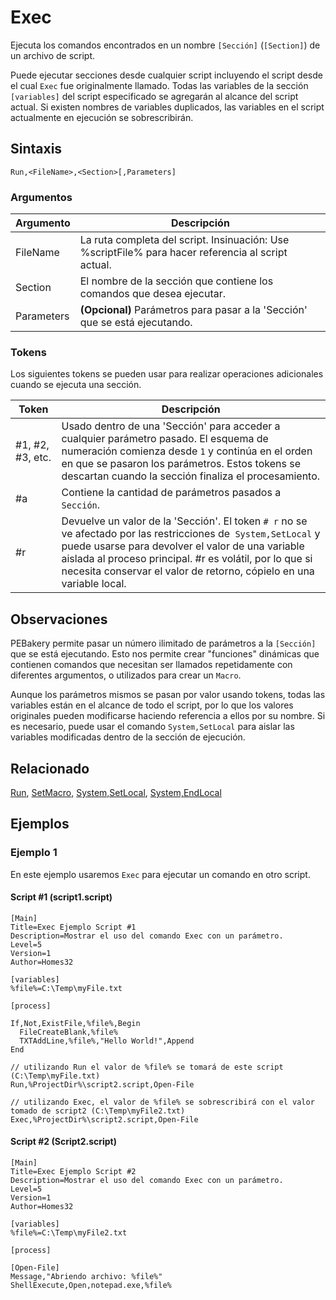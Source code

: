 # Exec

Ejecuta los comandos encontrados en un nombre `[Sección]` (`[Section]`) de un archivo de script.

Puede ejecutar secciones desde cualquier script incluyendo el script desde el cual `Exec` fue originalmente llamado. Todas las variables de la sección `[variables]` del script especificado se agregarán al alcance del script actual. Si existen nombres de variables duplicados, las variables en el script actualmente en ejecución se sobrescribirán.

## Sintaxis

```pebakery
Run,<FileName>,<Section>[,Parameters]
```

### Argumentos

| Argumento | Descripción |
| --- | --- |
| FileName | La ruta completa del script. Insinuación: Use %scriptFile% para hacer referencia al script actual. |
| Section | El nombre de la sección que contiene los comandos que desea ejecutar. |
| Parameters | **(Opcional)** Parámetros para pasar a la 'Sección' que se está ejecutando. |

### Tokens

Los siguientes tokens se pueden usar para realizar operaciones adicionales cuando se ejecuta una sección.

| Token | Descripción |
| --- | --- |
| #1, #2, #3, etc. | Usado dentro de una 'Sección' para acceder a cualquier parámetro pasado. El esquema de numeración comienza desde `1` y continúa en el orden en que se pasaron los parámetros. Estos tokens se descartan cuando la sección finaliza el procesamiento. |
| #a | Contiene la cantidad de parámetros pasados a `Sección`. |
| #r | Devuelve un valor de la 'Sección'. El token `# r` no se ve afectado por las restricciones de` System,SetLocal` y puede usarse para devolver el valor de una variable aislada al proceso principal. #r es volátil, por lo que si necesita conservar el valor de retorno, cópielo en una variable local. |

## Observaciones

PEBakery permite pasar un número ilimitado de parámetros a la `[Sección]` que se está ejecutando. Esto nos permite crear "funciones" dinámicas que contienen comandos que necesitan ser llamados repetidamente con diferentes argumentos, o utilizados para crear un `Macro`.

Aunque los parámetros mismos se pasan por valor usando tokens, todas las variables están en el alcance de todo el script, por lo que los valores originales pueden modificarse haciendo referencia a ellos por su nombre. Si es necesario, puede usar el comando `System,SetLocal` para aislar las variables modificadas dentro de la sección de ejecución.

## Relacionado

[Run](./Run.md), [SetMacro](../Control/SetMacro.md), [System,SetLocal](../System/SetLocal.md), [System,EndLocal](../System/EndLocal.md)

## Ejemplos

### Ejemplo 1

En este ejemplo usaremos `Exec` para ejecutar un comando en otro script.

#### Script #1 (script1.script)

```pebakery
[Main]
Title=Exec Ejemplo Script #1
Description=Mostrar el uso del comando Exec con un parámetro.
Level=5
Version=1
Author=Homes32

[variables]
%file%=C:\Temp\myFile.txt

[process]

If,Not,ExistFile,%file%,Begin
  FileCreateBlank,%file%
  TXTAddLine,%file%,"Hello World!",Append
End

// utilizando Run el valor de %file% se tomará de este script (C:\Temp\myFile.txt)
Run,%ProjectDir%\script2.script,Open-File

// utilizando Exec, el valor de %file% se sobrescribirá con el valor tomado de script2 (C:\Temp\myFile2.txt)
Exec,%ProjectDir%\script2.script,Open-File
```

#### Script #2 (Script2.script)

```pebakery
[Main]
Title=Exec Ejemplo Script #2
Description=Mostrar el uso del comando Exec con un parámetro.
Level=5
Version=1
Author=Homes32

[variables]
%file%=C:\Temp\myFile2.txt

[process]

[Open-File]
Message,"Abriendo archivo: %file%"
ShellExecute,Open,notepad.exe,%file%
```
